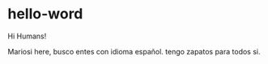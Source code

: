 # hello-word

Hi Humans!

Mariosi here, busco entes con idioma español.
tengo zapatos para todos si.
